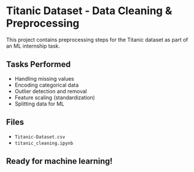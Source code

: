 # Titanic Dataset - Data Cleaning & Preprocessing 
This project contains preprocessing steps for the Titanic dataset as part of an ML internship task.
##  Tasks Performed
- Handling missing values
- Encoding categorical data
- Outlier detection and removal
- Feature scaling (standardization)
- Splitting data for ML
## Files
- `Titanic-Dataset.csv`
- `titanic_cleaning.ipynb`
##  Ready for machine learning!

